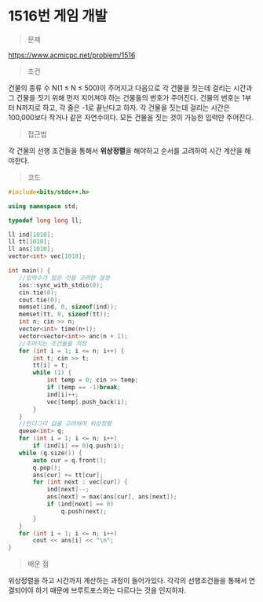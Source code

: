 # 1516번 게임 개발

> 문제

https://www.acmicpc.net/problem/1516

> 조건

건물의 종류 수 N(1 ≤ N ≤ 500)이 주어지고 다음으로 각 건물을 짓는데 걸리는 시간과 그 건물을 짓기 위해 먼저 지어져야 하는 건물들의 번호가 주어진다. 건물의 번호는 1부터 N까지로 하고, 각 줄은 -1로 끝난다고 하자. 각 건물을 짓는데 걸리는 시간은 100,000보다 작거나 같은 자연수이다. 모든 건물을 짓는 것이 가능한 입력만 주어진다.

> 접근법

각 건물의 선행 조건들을 통해서 **위상정렬**을 해야하고 순서를 고려하여 시간 계산을 해야한다.

> 코드

 ``` c++
#include<bits/stdc++.h>

using namespace std;

typedef long long ll;

ll ind[1010];
ll tt[1010];
ll ans[1010];
vector<int> vec[1010];

int main() {
    //입력수가 많은 것을 고려한 설정
	ios::sync_with_stdio(0);
	cin.tie(0);
	cout.tie(0);
	memset(ind, 0, sizeof(ind));
	memset(tt, 0, sizeof(tt));
	int n; cin >> n;
	vector<int> time(n+1);
	vector<vector<int>> anc(n + 1);
    //주어지는 조건들을 저장
	for (int i = 1; i <= n; i++) {
		int t; cin >> t;
		tt[i] = t;
		while (1) {
			int temp = 0; cin >> temp;
			if (temp == -1)break;
			ind[i]++;
			vec[temp].push_back(i);
		}
	}
    //인디그리 값을 고려하여 위상정렬
	queue<int> q;
	for (int i = 1; i <= n; i++)
		if (ind[i] == 0)q.push(i);
	while (q.size()) {
		auto cur = q.front();
		q.pop();
		ans[cur] += tt[cur];
		for (int next : vec[cur]) {
			ind[next]--;
			ans[next] = max(ans[cur], ans[next]);
			if (ind[next] == 0)
				q.push(next);
		}
	}
	for (int i = 1; i <= n; i++)
		cout << ans[i] << "\n";
}
```

> 배운 점

위상정렬을 하고 시간까지 계산하는 과정이 들어가있다. 각각의 선행조건들을 통해서 연결되어야 하기 때문에 브루트포스와는 다르다는 것을 인지하자.
